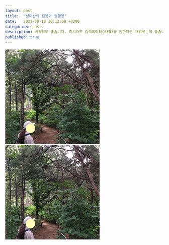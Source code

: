 ```yaml
---
layout: post
title:  "성미산의 철봉과 평행봉"
date:   2021-08-10 10:12:00 +0200
categories: posts
description: 비워둬도 좋습니다. 혹시라도 검색최적화(SEO)를 원한다면 채워넣는게 좋습니다.
published: true
---
```

![우장산 2021년 7월 10일](/asset/images/woojangsan.png) 
![우장산 2021년 7월 10일](/asset/images/woojangsan.png) 


